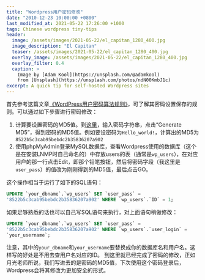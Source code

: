 ```yaml
---
title: "Wordpress用户密码修改"
date: "2010-12-23 10:00:00 +0800"
last_modified_at: 2021-05-22 17:26:00 +1000
tags: Chinese wordpress tiny-tips
header:
  image: /assets/images/2021-05-22/el_capitan_1280_400.jpg
  image_description: "El Capitan"
  teaser: /assets/images/2021-05-22/el_capitan_1280_400.jpg
  overlay_image: /assets/images/2021-05-22/el_capitan_1280_400.jpg
  overlay_filter: 0.4
  caption: >
    Image by [Adam Kool](https://unsplash.com/@adamkool)
    from [Unsplash](https://unsplash.com/photos/ndN00KmbJ1c)
excerpt: A quick tip for self-hosted Wordpress sites
---
```


首先参考这篇文章[《WordPress用户密码算法规则》][wordpress password
algo]，可了解其密码设置保存的规则。可以通过如下步骤进行密码修改：

1. 计算要设置密码的MD5值。到[这里][md5 hash
   generator]，输入密码字符串，点击“Generate
   MD5”，得到密码的MD5值。例如要设密码为`Hello_world!`，计算出的MD5为`8522b5c3cab95bebdc2b35836207a902`
2. 使用phpMyAdmin登录MySQL数据库，查看Wordpress使用的数据库（这个是在安装LNMP时自己命名的）中存放users的表（通常是`wp_users`），在对应用户的那一行点击Edit，即那个铅笔按钮，然后将密码字段（我这里是`user_pass`）的值改为刚刚得到的MD5值，最后点击GO。

这个操作相当于运行了如下的SQL语句：

```sql
UPDATE `your_dbname`.`wp_users` SET `user_pass` =
'8522b5c3cab95bebdc2b35836207a902' WHERE `wp_users`.`ID` = 1;
```

如果足够熟悉的话也可以自己写SQL语句来执行，对上面语句稍做修改：

```sql
UPDATE `your_dbname`.`wp_users` SET `user_pass` =
'8522b5c3cab95bebdc2b35836207a902' WHERE `wp_users`.`user_login` =
`your_username`;
```

注意，其中的`your_dbname`和`your_username`要替换成你的数据库名和用户名。这样写的好处是不用去查用户名对应的ID。 到这里就已经完成了密码的修改，正如月光老师所说，我们写进去的是密码的MD5值，下次使用这个密码登录后，Wordpress会将其修改为更加安全的形式。

[wordpress password algo]: http://www.williamlong.info/archives/1978.html
[md5 hash generator]: http://www.joeswebtools.com/security/md5-hash-generator/
